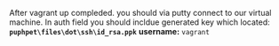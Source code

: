 After vagrant up compleded.
you should via putty connect to our virtual machine. 
In auth field you should incldue generated key which located: 
**`puphpet\files\dot\ssh\id_rsa.ppk`**
**username:** `vagrant`